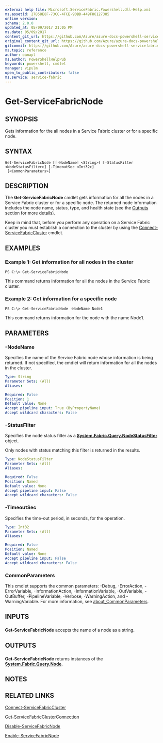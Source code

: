 ```yaml
---
external help file: Microsoft.ServiceFabric.Powershell.dll-Help.xml
ms.assetid: 27D58E8F-73CC-4FCE-90BD-449F86127385
online version:
schema: 2.0.0
updated_at: 05/09/2017 21:05 PM
ms.date: 05/09/2017
content_git_url: https://github.com/Azure/azure-docs-powershell-servicefabric/blob/master/Service-Fabric-cmdlets/ServiceFabric/vlatest/Get-ServiceFabricNode.md
original_content_git_url: https://github.com/Azure/azure-docs-powershell-servicefabric/blob/master/Service-Fabric-cmdlets/ServiceFabric/vlatest/Get-ServiceFabricNode.md
gitcommit: https://github.com/Azure/azure-docs-powershell-servicefabric/blob/c1b7792bfa7505252a5e7b377993086efa446f5b
ms.topic: reference
author: oanapl
ms.author: PowerShellHelpPub
keywords: powershell, cmdlet
manager: vipulm
open_to_public_contributors: false
ms.service: service-fabric
---
```


# Get-ServiceFabricNode

## SYNOPSIS
Gets information for the all nodes in a Service Fabric cluster or for a specific node.

## SYNTAX

```
Get-ServiceFabricNode [[-NodeName] <String>] [-StatusFilter <NodeStatusFilter>] [-TimeoutSec <Int32>]
 [<CommonParameters>]
```

## DESCRIPTION
The **Get-ServiceFabricNode** cmdlet gets information for all the nodes in a Service Fabric cluster or for a specific node. The returned node information includes the node name, status, type, and health state (see the [Outputs](#outputs) section for more details).

Keep in mind that, before you perform any operation on a Service Fabric cluster you must establish a connection to the cluster by using the [Connect-ServiceFabricCluster](./Connect-ServiceFabricCluster.md) cmdlet.

## EXAMPLES

### Example 1: Get information for all nodes in the cluster
```
PS C:\> Get-ServiceFabricNode
```

This command returns information for all the nodes in the Service Fabric cluster.

### Example 2: Get information for a specific node
```
PS C:\> Get-ServiceFabricNode -NodeName Node1
```

This command returns information for the node with the name Node1.

## PARAMETERS

### -NodeName
Specifies the name of the Service Fabric node whose information is being returned.
If not specified, the cmdlet will return information for all the nodes in the cluster.

```yaml
Type: String
Parameter Sets: (All)
Aliases: 

Required: False
Position: 1
Default value: None
Accept pipeline input: True (ByPropertyName)
Accept wildcard characters: False
```

### -StatusFilter
Specifies the node status filter as a **[System.Fabric.Query.NodeStatusFilter](https://docs.microsoft.com/en-us/dotnet/api/system.fabric.query.nodestatusfilter)** object.

Only nodes with status matching this filter is returned in the results.

```yaml
Type: NodeStatusFilter
Parameter Sets: (All)
Aliases: 

Required: False
Position: Named
Default value: None
Accept pipeline input: False
Accept wildcard characters: False
```

### -TimeoutSec
Specifies the time-out period, in seconds, for the operation.

```yaml
Type: Int32
Parameter Sets: (All)
Aliases: 

Required: False
Position: Named
Default value: None
Accept pipeline input: False
Accept wildcard characters: False
```

### CommonParameters
This cmdlet supports the common parameters: -Debug, -ErrorAction, -ErrorVariable, -InformationAction, -InformationVariable, -OutVariable, -OutBuffer, -PipelineVariable, -Verbose, -WarningAction, and -WarningVariable. For more information, see [about_CommonParameters](http://go.microsoft.com/fwlink/?LinkID=113216).

## INPUTS

###  
**Get-ServiceFabricNode** accepts the name of a node as a string.

## OUTPUTS

###  
**Get-ServiceFabricNode** returns instances of the **[System.Fabric.Query.Node](https://docs.microsoft.com/dotnet/api/system.fabric.query.node)**.

## NOTES

## RELATED LINKS

[Connect-ServiceFabricCluster](./Connect-ServiceFabricCluster.md)

[Get-ServiceFabricClusterConnection](./Get-ServiceFabricClusterConnection.md)

[Disable-ServiceFabricNode](./Disable-ServiceFabricNode.md)

[Enable-ServiceFabricNode](./Enable-ServiceFabricNode.md)
